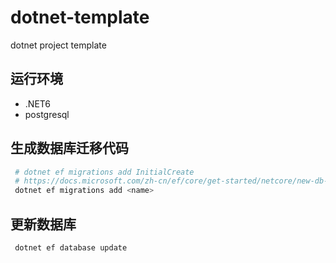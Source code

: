 # dotnet-template

dotnet project template

## __运行环境__

* .NET6
* postgresql

## __生成数据库迁移代码__  

```bash
 # dotnet ef migrations add InitialCreate
 # https://docs.microsoft.com/zh-cn/ef/core/get-started/netcore/new-db-sqlite
 dotnet ef migrations add <name>
```

## __更新数据库__  

```bash
 dotnet ef database update
```
